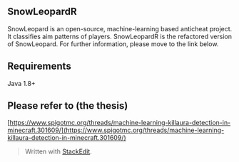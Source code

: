 ## SnowLeopardR
SnowLeopard is an open-source, machine-learning based anticheat project. It classifies aim patterns of players.
SnowLeopardR is the refactored version of SnowLeopard. For further information, please move to the link below.

## Requirements
Java 1.8+

## Please refer to (the thesis)
[https://www.spigotmc.org/threads/machine-learning-killaura-detection-in-minecraft.301609/](https://www.spigotmc.org/threads/machine-learning-killaura-detection-in-minecraft.301609/)

> Written with [StackEdit](https://stackedit.io/).